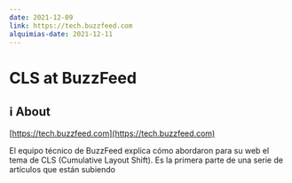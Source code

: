 ```yaml
---
date: 2021-12-09
link: https://tech.buzzfeed.com
alquimias-date: 2021-12-11
---
```


# CLS at BuzzFeed

## ℹ️ About

[https://tech.buzzfeed.com](https://tech.buzzfeed.com)

El equipo técnico de BuzzFeed explica cómo abordaron para su web el tema de CLS (Cumulative Layout Shift). Es la primera parte de una serie de artículos que están subiendo


